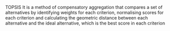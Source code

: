 TOPSIS
It is a method of compensatory aggregation that compares a set of alternatives by identifying weights for each criterion, normalising scores for each criterion and calculating the geometric distance between each alternative and the ideal alternative,
 which is the best score in each criterion
